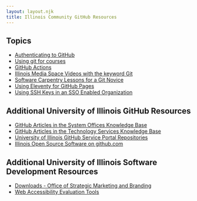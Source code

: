 ```yaml
---
layout: layout.njk
title: Illinois Community GitHub Resources
---
```


## Topics

- [Authenticating to GitHub](/resources/auth/)
- [Using git for courses](/resources/git-for-courses/)
- [GitHub Actions](/github-actions/)
- [Illinois Media Space Videos with the keyword Git](https://mediaspace.illinois.edu/esearch/search?keyword=git)
- [Software Carpentry Lessons for a Git Novice](https://swcarpentry.github.io/git-novice/)
- [Using Eleventy for GitHub Pages](/eleventy)
- [Using SSH Keys in an SSO Enabled Organization][1]

[1]: https://docs.github.com/en/enterprise-cloud@latest/authentication/authenticating-with-saml-single-sign-on/authorizing-an-ssh-key-for-use-with-saml-single-sign-on

## Additional University of Illinois GitHub Resources

- [GitHub Articles in the System Offices Knowledge Base](https://answers.uillinois.edu/systemoffices/search.php?q=github)
- [GitHub Articles in the Technology Services Knowledge Base](https://answers.uillinois.edu/illinois/search.php?q=GitHub)
- [University of Illinois GitHub Service Portal Repositories](https://github.com/uillinois-community)
- [Illinois Open Source Software on github.com](https://illinois.github.io)

## Additional University of Illinois Software Development Resources

- [Downloads - Office of Strategic Marketing and Branding](https://marketing.illinois.edu/tools/downloads)
- [Web Accessibility Evaluation Tools](https://accessibleit.disability.illinois.edu/tools/overview/)
